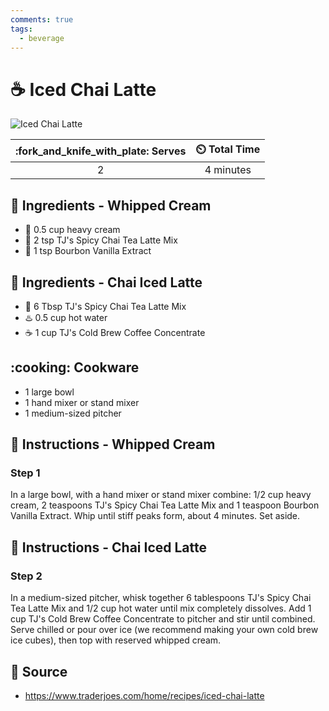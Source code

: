 ```yaml
---
comments: true
tags:
  - beverage
---
```

# :coffee: Iced Chai Latte

![Iced Chai Latte](../assets/images/iced-chai-latte.png)

| :fork_and_knife_with_plate: Serves | :timer_clock: Total Time |
|:----------------------------------:|:-----------------------: |
| 2 | 4 minutes |

## :salt: Ingredients - Whipped Cream

- :icecream: 0.5 cup heavy cream
- :rice: 2 tsp TJ's Spicy Chai Tea Latte Mix
- :icecream: 1 tsp Bourbon Vanilla Extract

## :salt: Ingredients - Chai Iced Latte

- :rice: 6 Tbsp TJ's Spicy Chai Tea Latte Mix
- :hotsprings: 0.5 cup hot water
- :coffee: 1 cup TJ's Cold Brew Coffee Concentrate

## :cooking: Cookware

- 1 large bowl
- 1 hand mixer or stand mixer
- 1 medium-sized pitcher

## :pencil: Instructions - Whipped Cream

### Step 1

In a large bowl, with a hand mixer or stand mixer combine: 1/2 cup heavy cream, 2 teaspoons TJ's Spicy Chai Tea Latte
Mix and 1 teaspoon Bourbon Vanilla Extract. Whip until stiff peaks form, about 4 minutes. Set aside.

## :pencil: Instructions - Chai Iced Latte

### Step 2

In a medium-sized pitcher, whisk together 6 tablespoons TJ's Spicy Chai Tea Latte Mix and 1/2 cup hot water until mix
completely dissolves. Add 1 cup TJ's Cold Brew Coffee Concentrate to pitcher and stir until combined. Serve chilled or
pour over ice (we recommend making your own cold brew ice cubes), then top with reserved whipped cream.

## :link: Source

- <https://www.traderjoes.com/home/recipes/iced-chai-latte>
